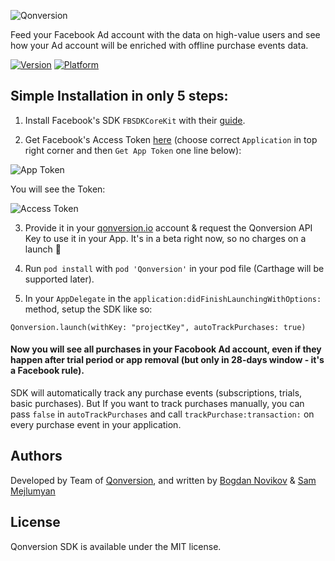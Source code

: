 ![Qonversion](https://qonversion.io/img/brand.png)

Feed your Facebook Ad account with the data on high-value users and see how your Ad account will be enriched with offline purchase events data.

[![Version](https://img.shields.io/cocoapods/v/Qonversion.svg?style=flat)](https://cocoapods.org/pods/Qonversion)
[![Platform](https://img.shields.io/cocoapods/p/Qonversion.svg?style=flat)](https://cocoapods.org/pods/Qonversion)

## Simple Installation in only 5 steps:

1. Install Facebook's SDK `FBSDKCoreKit` with their [guide](https://developers.facebook.com/docs/ios/getting-started). 

2. Get Facebook's Access Token [here](https://developers.facebook.com/tools/explorer/) (choose correct `Application` in top right corner and then `Get App Token` one line below):

![App Token](https://api.monosnap.com/file/download?id=txzyuGApvCQ6SqzhFWg7vEGhQ4c1bv)

You will see the Token:

![Access Token](https://api.monosnap.com/file/download?id=aLTdcBoD31co8oAj9zuwPgZBn2Ot4V)

3. Provide it in your [qonversion.io](https://qonversion.io) account & request the Qonversion API Key to use it in your App. It's in a beta right now, so no charges on a launch 🐬

4. Run `pod install` with `pod 'Qonversion'` in your pod file (Carthage will be supported later).

5. In your `AppDelegate` in the `application:didFinishLaunchingWithOptions:` method, setup the SDK like so:
```
Qonversion.launch(withKey: "projectKey", autoTrackPurchases: true)
```

#### Now you will see all purchases in your Facobook Ad account, even if they happen after trial period or app removal (but only in 28-days window - it's a Facebook rule).

SDK will automatically track any purchase events (subscriptions, trials, basic purchases). But If you want to track purchases manually, you can pass `false` in `autoTrackPurchases` and call `trackPurchase:transaction:` on every purchase event in your application.

## Authors

Developed by Team of [Qonversion](https://qonversion.io), and written by [Bogdan Novikov](https://github.com/Axcic) & [Sam Mejlumyan](https://github.com/smejl)

## License

Qonversion SDK is available under the MIT license.
